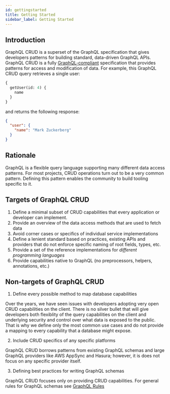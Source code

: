 ```yaml
---
id: gettingstarted
title: Getting Started
sidebar_label: Getting Started
---
```


## Introduction

GraphQL CRUD is a superset of the GraphQL specification that gives developers
patterns for building standard, data-driven GraphQL APIs.
GraphQL CRUD is a fully [GraphQL-compliant](http://facebook.github.io/graphql/) specification that provides patterns for access and modification of data. 
For example, this GraphQL CRUD query retrieves a single user:

```graphql
{
  getUser(id: 4) {
    name
  }
}
```

and returns the following response:

```json
{
  "user": {
    "name": "Mark Zuckerberg"
  }
}
```

## Rationale

GraphQL is a flexible query language supporting many different data access patterns. 
For most projects, CRUD operations turn out to be a very common pattern. Defining this pattern enables the community to build tooling specific to it.

## Targets of GraphQL CRUD

1. Define a minimal subset of CRUD capabilities 
that every application or developer can implement.
2. Provide an overview of the data access methods that are used to fetch data
3. Avoid corner cases or specifics of individual service implementations 
4. Define a lenient standard based on practices, existing APIs and providers
that do not enforce specific naming of root fields, types, etc.
5. Provide a set of the reference implementations for *different programming languages*
6. Provide capabilities native to GraphQL (no preprocessors, helpers, annotations, etc.)

## Non-targets of GraphQL CRUD

1. Define every possible method to map database capabilities

Over the years, we have seen issues with developers adopting very open CRUD capabilities on the client. 
There is no silver bullet that will give developers both flexiblity of the query capabilities on the client 
and underlying security and control over what data is exposed to the public. 
That is why we define only the most common use cases and do not provide a mapping to every capability that a database might expose.

2) Include CRUD specifics of any specific platforms

GraphQL CRUD borrows patterns from existing GraphQL schemas and large GraphQL providers like AWS AppSync and Hasura;
however, it is does not focus on any specific provider itself. 

3) Defining best practices for writing GraphQL schemas

GraphQL CRUD focuses only on providing CRUD capabilities. 
For general rules for GraphQL schemas see [GraphQL Rules](https://graphql-rules.com)
